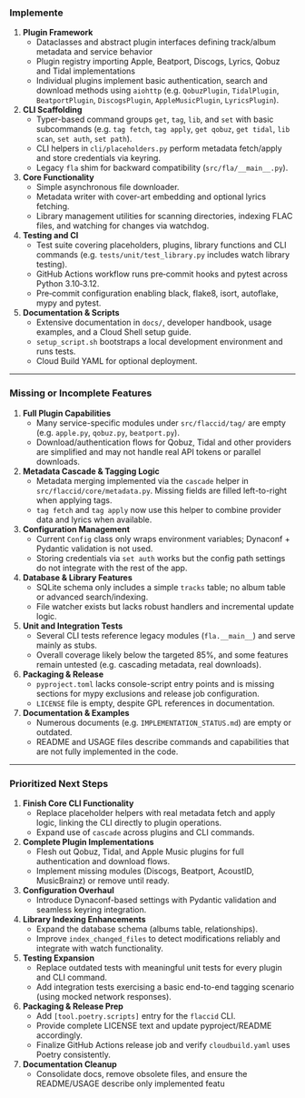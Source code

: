 ### Implemente

1. **Plugin Framework**
   - Dataclasses and abstract plugin interfaces defining track/album metadata and service behavior
   - Plugin registry importing Apple, Beatport, Discogs, Lyrics, Qobuz and Tidal implementations
   - Individual plugins implement basic authentication, search and download methods using `aiohttp` (e.g. `QobuzPlugin`, `TidalPlugin`, `BeatportPlugin`, `DiscogsPlugin`, `AppleMusicPlugin`, `LyricsPlugin`).
2. **CLI Scaffolding**
   - Typer-based command groups `get`, `tag`, `lib`, and `set` with basic subcommands (e.g. `tag fetch`, `tag apply`, `get qobuz`, `get tidal`, `lib scan`, `set auth`, `set path`).
   - CLI helpers in `cli/placeholders.py` perform metadata fetch/apply and store credentials via keyring.
   - Legacy `fla` shim for backward compatibility (`src/fla/__main__.py`).
3. **Core Functionality**
   - Simple asynchronous file downloader.
   - Metadata writer with cover-art embedding and optional lyrics fetching.
   - Library management utilities for scanning directories, indexing FLAC files, and watching for changes via watchdog.
4. **Testing and CI**
   - Test suite covering placeholders, plugins, library functions and CLI commands (e.g. `tests/unit/test_library.py` includes watch library testing).
   - GitHub Actions workflow runs pre‑commit hooks and pytest across Python 3.10‑3.12.
   - Pre‑commit configuration enabling black, flake8, isort, autoflake, mypy and pytest.
5. **Documentation & Scripts**
   - Extensive documentation in `docs/`, developer handbook, usage examples, and a Cloud Shell setup guide.
   - `setup_script.sh` bootstraps a local development environment and runs tests.
   - Cloud Build YAML for optional deployment.

------

### Missing or Incomplete Features

1. **Full Plugin Capabilities**
   - Many service-specific modules under `src/flaccid/tag/` are empty (e.g. `apple.py`, `qobuz.py`, `beatport.py`).
   - Download/authentication flows for Qobuz, Tidal and other providers are simplified and may not handle real API tokens or parallel downloads.
2. **Metadata Cascade & Tagging Logic**
   - Metadata merging implemented via the `cascade` helper in
     `src/flaccid/core/metadata.py`. Missing fields are filled left-to-right
     when applying tags.
   - `tag fetch` and `tag apply` now use this helper to combine provider data
     and lyrics when available.
3. **Configuration Management**
   - Current `Config` class only wraps environment variables; Dynaconf + Pydantic validation is not used.
   - Storing credentials via `set auth` works but the config path settings do not integrate with the rest of the app.
4. **Database & Library Features**
   - SQLite schema only includes a simple `tracks` table; no album table or advanced search/indexing.
   - File watcher exists but lacks robust handlers and incremental update logic.
5. **Unit and Integration Tests**
   - Several CLI tests reference legacy modules (`fla.__main__`) and serve mainly as stubs.
   - Overall coverage likely below the targeted 85%, and some features remain untested (e.g. cascading metadata, real downloads).
6. **Packaging & Release**
   - `pyproject.toml` lacks console-script entry points and is missing sections for mypy exclusions and release job configuration.
   - `LICENSE` file is empty, despite GPL references in documentation.
7. **Documentation & Examples**
   - Numerous documents (e.g. `IMPLEMENTATION_STATUS.md`) are empty or outdated.
   - README and USAGE files describe commands and capabilities that are not fully implemented in the code.

------

### Prioritized Next Steps

1. **Finish Core CLI Functionality**
   - Replace placeholder helpers with real metadata fetch and apply logic, linking the CLI directly to plugin operations.
   - Expand use of `cascade` across plugins and CLI commands.
2. **Complete Plugin Implementations**
   - Flesh out Qobuz, Tidal, and Apple Music plugins for full authentication and download flows.
   - Implement missing modules (Discogs, Beatport, AcoustID, MusicBrainz) or remove until ready.
3. **Configuration Overhaul**
   - Introduce Dynaconf-based settings with Pydantic validation and seamless keyring integration.
4. **Library Indexing Enhancements**
   - Expand the database schema (albums table, relationships).
   - Improve `index_changed_files` to detect modifications reliably and integrate with watch functionality.
5. **Testing Expansion**
   - Replace outdated tests with meaningful unit tests for every plugin and CLI command.
   - Add integration tests exercising a basic end-to-end tagging scenario (using mocked network responses).
6. **Packaging & Release Prep**
   - Add `[tool.poetry.scripts]` entry for the `flaccid` CLI.
   - Provide complete LICENSE text and update pyproject/README accordingly.
   - Finalize GitHub Actions release job and verify `cloudbuild.yaml` uses Poetry consistently.
7. **Documentation Cleanup**
   - Consolidate docs, remove obsolete files, and ensure the README/USAGE describe only implemented featu
